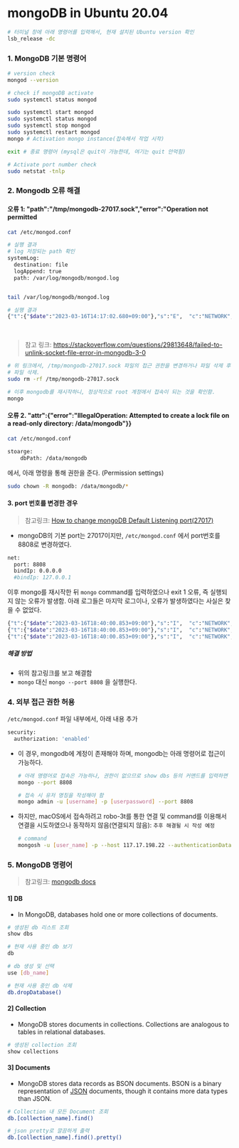 # mongoDB in Ubuntu 20.04

```bash
# 터미널 창에 아래 명령어를 입력해서, 현재 설치된 Ubuntu version 확인
lsb_release -dc
```



### 1. MongoDB 기본 명령어

```bash
# version check
mongod --version

# check if mongoDB activate
sudo systemctl status mongod

sudo systemctl start mongod
sudo systemctl status mongod
sudo systemctl stop mongod 
sudo systemctl restart mongod
mongo # Activation mongo instance(접속해서 작업 시작)

exit # 종료 명령어 (mysql은 quit이 가능한데, 여기는 quit 안먹힘)

# Activate port number check
sudo netstat -tnlp
```





### 2. Mongodb 오류 해결

#### 오류 1: "path":"/tmp/mongodb-27017.sock","error":"Operation not permitted

```bash
cat /etc/mongod.conf

# 실행 결과
# log 저장되는 path 확인
systemLog:
  destination: file
  logAppend: true
  path: /var/log/mongodb/mongod.log


tail /var/log/mongodb/mongod.log

# 실행 결과
{"t":{"$date":"2023-03-16T14:17:02.680+09:00"},"s":"E",  "c":"NETWORK",  "id":23024,   "ctx":"initandlisten","msg":"Failed to unlink socket file","attr":{"path":"/tmp/mongodb-27017.sock","error":"Operation not permitted"}}
```

<br>



> 참고 링크: https://stackoverflow.com/questions/29813648/failed-to-unlink-socket-file-error-in-mongodb-3-0

```bash
# 위 링크에서, /tmp/mongodb-27017.sock 파일의 접근 권한을 변경하거나 파일 삭제 후 서비스를 재시작하면 정상적으로 실행된다고 함
# 파일 삭제.
sudo rm -rf /tmp/mongodb-27017.sock

# 이후 mongodb를 재시작하니, 정상적으로 root 계정에서 접속이 되는 것을 확인함.
mongo
```



#### 오류 2. "attr":{"error":"IllegalOperation: Attempted to create a lock file on a read-only directory: /data/mongodb"}}

```bash
cat /etc/mongod.conf

stoarge:
	dbPath: /data/mongodb
```

에서, 아래 명령을 통해 권한을 준다. (Permission settings)

```bash
sudo chown -R mongodb: /data/mongodb/*
```



#### 3. port 번호를 변경한 경우

> 참고링크: [How to change mongoDB Default Listening port(27017)](https://medium.com/mongoaudit/how-to-change-mongodb-default-listening-port-27017-92e35f65670e)

* mongoDB의 기본 port는 27017이지만, `/etc/mongod.conf` 에서 port번호를 8808로 변경하였다. 

```bash
net:
  port: 8808
  bindIp: 0.0.0.0
  #bindIp: 127.0.0.1
```



이후 mongo를 재시작한 뒤 `mongo` command를 입력하였으나 exit 1 오류, 즉 실행되지 않는 오류가 발생함. 아래 로그들은 마지막 로그이나, 오류가 발생하였다는 사실은 찾을 수 없었다. 

```bash
{"t":{"$date":"2023-03-16T18:40:00.853+09:00"},"s":"I",  "c":"NETWORK",  "id":23015,   "ctx":"listener","msg":"Listening on","attr":{"address":"/tmp/mongodb-8808.sock"}}
{"t":{"$date":"2023-03-16T18:40:00.853+09:00"},"s":"I",  "c":"NETWORK",  "id":23015,   "ctx":"listener","msg":"Listening on","attr":{"address":"0.0.0.0"}}
{"t":{"$date":"2023-03-16T18:40:00.853+09:00"},"s":"I",  "c":"NETWORK",  "id":23016,   "ctx":"listener","msg":"Waiting for connections","attr":{"port":8808,"ssl":"off"}}
```

##### 해결 방법

* 위의 참고링크를 보고 해결함
* `mongo` 대신 `mongo --port 8808` 을 실행한다. 



### 4. 외부 접근 권한 허용

`/etc/mongod.conf` 파일 내부에서, 아래 내용 추가

```bash
security:
  authorization: 'enabled'
```

* 이 경우, mongodb에 계정이 존재해야 하며, mongodb는 아래 명령어로 접근이 가능하다.

  ```bash
  # 아래 명령어로 접속은 가능하나, 권한이 없으므로 show dbs 등의 커맨드를 입력하면 결과가 나오지 않는다.
  mongo --port 8808
  
  # 접속 시 유저 명칭을 작성해야 함
  mongo admin -u [username] -p [userpassword] --port 8808
  ```

* 하지만, macOS에서 접속하려고 robo-3t를 통한 연결 및 command를 이용해서 연결을 시도하였으나 동작하지 않음(연결되지 않음): `추후 해결될 시 작성 예정`

  ```bash
  # command
  mongosh -u [user_name] -p --host 117.17.198.22 --authenticationDatabase admin
  ```
  
  







### 5. MongoDB 명령어

> 참고링크: [mongodb docs](https://www.mongodb.com/docs/manual/core/databases-and-collections/)

#### 1] DB

* In MongoDB, databases hold one or more collections of documents.

```bash
# 생성된 db 리스트 조회
show dbs

# 현재 사용 중인 db 보기
db

# db 생성 및 선택
use [db_name]

# 현재 사용 중인 db 삭제
db.dropDatabase()
```



#### 2] Collection

* MongoDB stores documents in collections. Collections are analogous to tables in relational databases.

```bash
# 생성된 collection 조회
show collections
```



#### 3] Documents

* MongoDB stores data records as BSON documents. BSON is a binary representation of [JSON](https://www.mongodb.com/docs/manual/reference/glossary/#std-term-JSON) documents, though it contains more data types than JSON.

```bash
# Collection 내 모든 Document 조회
db.[collection_name].find()

# json pretty로 깔끔하게 출력
db.[collection_name].find().pretty()
```






